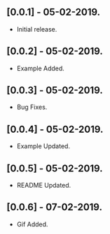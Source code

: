 ## [0.0.1] - 05-02-2019.

* Initial release.

## [0.0.2] - 05-02-2019.

* Example Added.

## [0.0.3] - 05-02-2019.

* Bug Fixes.

## [0.0.4] - 05-02-2019.

* Example Updated.

## [0.0.5] - 05-02-2019.

* README Updated.

## [0.0.6] - 07-02-2019.

* Gif Added.